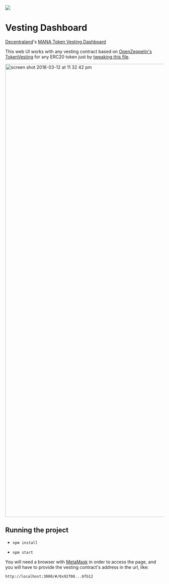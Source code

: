 ![](https://raw.githubusercontent.com/decentraland/web/gh-pages/img/decentraland.ico)

# Vesting Dashboard

[Decentraland](https://decentraland.org)'s [MANA Token Vesting Dashboard](https://vesting.decentraland.org)

This web UI works with any vesting contract based on [OpenZeppelin's TokenVesting](https://github.com/OpenZeppelin/zeppelin-solidity/blob/master/contracts/token/ERC20/TokenVesting.sol) for any ERC20 token just by [tweaking this file](https://github.com/decentraland/vesting-dashboard/blob/master/src/modules/api.js).

<img width="1440" alt="screen shot 2018-03-12 at 11 32 42 pm" src="https://user-images.githubusercontent.com/2781777/37319433-c9a285c4-264d-11e8-9e15-135f3a1440fb.png">

## Running the project

- `npm install`

- `npm start`

You will need a browser with [MetaMask](http://metamask.io/) in order to access the page, and you will have to provide the vesting contract's address in the url, like:

```
http://localhost:3000/#/0x92f08...6fb12
```
